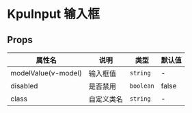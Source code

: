 # KpuInput 输入框

## Props

| 属性名              | 说明       | 类型      | 默认值 |
| ------------------- | ---------- | --------- | ------ |
| modelValue(v-model) | 输入框值   | `string`  | -      |
| disabled            | 是否禁用   | `boolean` | false  |
| class               | 自定义类名 | `string`  | -      |

